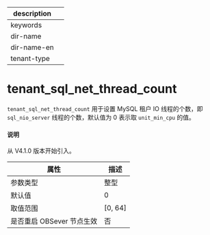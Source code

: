 |description||
|---|---|
|keywords||
|dir-name||
|dir-name-en||
|tenant-type||

# tenant_sql_net_thread_count

`tenant_sql_net_thread_count` 用于设置 MySQL 租户 IO 线程的个数，即 `sql_nio_server` 线程的个数，默认值为 0 表示取 `unit_min_cpu` 的值。

<main id="notice" type='explain'>
  <h4>说明</h4>
  <p>从 V4.1.0 版本开始引入。</p>
</main>

| **属性** | **描述** |
| --- | --- |
| 参数类型 | 整型 |
| 默认值 | 0 |
| 取值范围 | \[0, 64] |
| 是否重启 OBSever 节点生效 | 否 |
